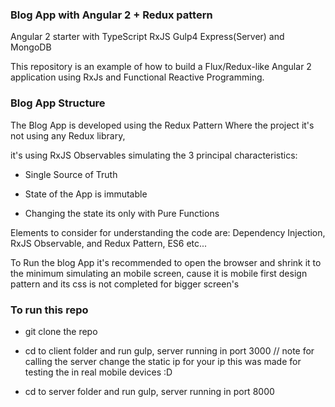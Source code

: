 ### Blog App with Angular 2 + Redux pattern

Angular 2 starter with TypeScript RxJS Gulp4 Express(Server) and MongoDB

This repository is an example of how to build a Flux/Redux-like Angular 2 application using RxJs and Functional Reactive Programming.

### Blog App Structure

The Blog App is developed using the Redux Pattern Where the project it's not using any Redux library,

it's using RxJS Observables simulating the 3 principal characteristics:

- Single Source of Truth

- State of the App is immutable

- Changing the state its only with Pure Functions

Elements to consider for understanding the code are: Dependency Injection, RxJS Observable, and Redux Pattern, ES6 etc...

To Run the blog App it's recommended to open the browser and shrink it to the minimum simulating an mobile screen, cause it is mobile first design pattern and its css is not completed for bigger screen's

### To run this repo

- git clone the repo

- cd to client folder and run gulp, server running in port 3000 // note for calling the server change the static ip for your ip this was made for testing the in real mobile devices :D

- cd to server folder and run gulp, server running in port 8000
